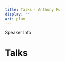 ```yaml
---
title: Talks - Anthony Fu
display: ''
art: plum
---
```


<SubNav />

<div pt-5 />

<div slide-enter>
  <div i-ri:presentation-line mr-1 />
  <RouterLink to="/giving-talks" op50>Speaker Info</RouterLink>
</div>

<!--
<div pt-5 />

<details>
<summary><span text-lg>Talk Schedule 2025</span></summary>

| Date                          | Conference                                         | Location  | Topic                                  | Lang    |
| ----------------------------- | -------------------------------------------------- | --------- | -------------------------------------- | ------- |
| <TalkDate date="2025-05-23"/> | [**TSKaigi**](https://2025.tskaigi.org/)           | Tokyo     | The New ESLint Config with Type Safety | English |
| <TalkDate date="2025-06-13"/> | [**v-tokyo**](https://vuejs-meetup.connpass.com/)  | Tokyo     | VueとWebComponentsで作るAgnostic UI    | 日本語  |
| <TalkDate date="2025-07-12"/> | [**VueConf China**](https://vueconf.cn/)           | Shenzhen  | Vite DevTools 前瞻介绍                 | 中文    |
| <TalkDate date="2025-08-10"/> | [**COSCUP**](https://coscup.org/2025/)             | Taipei    | Yak Shaving                            | 中文    |
| <TalkDate date="2025-09-18"/> | [**SquiggleConf**](https://2025.squiggleconf.com/) | Boston    | Make Tools People Love                 | English |
| <TalkDate date="2025-10-09"/> | [**ViteConf**](https://viteconf.amsterdam/)        | Amsterdam | Vite DevTools                          | English |
| <TalkDate date="2025-10-25"/> | [**VueFes**](https://vuefes.jp/2025/)              | Tokyo     | Vite DevTools                          | 日本語  |

</details>

<div pt-5 />

<details>
<summary><span text-lg>Talk Schedule 2024</span></summary>

| Date                          | Conference                                                                                           | Location             | Topic                                                               |
| ----------------------------- | ---------------------------------------------------------------------------------------------------- | -------------------- | ------------------------------------------------------------------- |
| <TalkDate date="2024-02-27"/> | [**The Vue-niverse meetup**](https://www.meetup.com/nl-NL/coven-of-wisdom-utrecht/events/298711260/) | Utrecht, Netherlands | The Progressive Path                                                |
| <TalkDate date="2024-02-29"/> | [**Vue Amsterdam**](https://vuejs.amsterdam/)                                                        | Amsterdam            | [The Progressive Path](/posts/roads-to-oss-progressive-vueams-2024) |
| <TalkDate date="2024-03-01"/> | [**Devworld**](https://devworldconference.com/)                                                      | Amsterdam            | Panel Discussions                                                   |
| <TalkDate date="2024-03-22"/> | [**React Paris**](https://react.paris/)                                                              | Paris                | The Set Theory                                                      |
| <TalkDate date="2024-04-03"/> | [**Vue.js Paris**](https://www.meetup.com/fr-FR/vuejs-paris/)                                        | Paris                | Panel Discussions                                                   |
| <TalkDate date="2024-06-01"/> | [**Frontend Nation**](https://frontendnation.com/)                                                   | Online               | The Progressive Path                                                |
| <TalkDate date="2024-06-08"/> | [**CityJS Athens**](https://greece.cityjsconf.org/)                                                  | Athens               | ESLint One for All Made Easy                                        |
| <TalkDate date="2024-06-13"/> | [**JS Nation**](https://jsnation.com/)                                                               | Amsterdam            | ESLint One for All Made Easy                                        |
| <TalkDate date="2024-06-14"/> | [**React Summit**](https://reactsummit.com/)                                                         | Amsterdam            | The Set Theory                                                      |
| <TalkDate date="2024-07-06"/> | [**VueConf Shenzhen**](https://vue.w3ctech.com/)                                                     | Shenzhen             | Yak Shaving                                                         |
| <TalkDate date="2024-10-03"/> | [**ViteConf**](https://viteconf.org/)                                                                | Online               | The Progressive Path                                                |
| <TalkDate date="2024-10-19"/> | [**Vue Fes Japan**](https://vuefes.jp/)                                                              | Tokyo                | Yak Shaving                                                         |
| <TalkDate date="2024-11-12"/> | [**Nuxt Nation**](https://nuxtnation.com/)                                                           | Online               | Journey to Nuxt Icon                                                |
| <TalkDate date="2024-12-07"/> | [**FEDAY**](https://fequan.com/2024/)                                                                | Xiamen               | ESLint One for All Made Easy                                        |
| <TalkDate date="2024-12-13"/> | [**React Day Berlin**](https://reactday.berlin/)                                                     | Berlin (Remote)      | ESLint One for All Made Easy                                        |
| <TalkDate date="2024-12-27"/> | [**WebConf Taiwan**](https://webconf.tw/)                                                            | Taipei               | ESLint One for All Made Easy                                        |

</details>
-->

<h1 important="mb--4 mt-15">Talks</h1>

<ListTalks />
